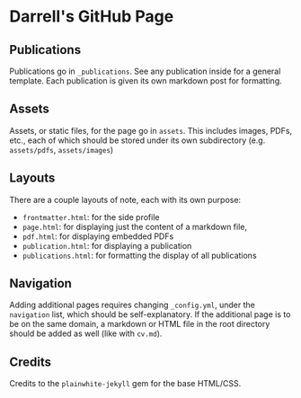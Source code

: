 # Darrell's GitHub Page

## Publications

Publications go in ```_publications```. See any publication inside for a general
template. Each publication is given its own markdown post for formatting.

## Assets

Assets, or static files, for the page go in ```assets```. This includes images,
PDFs, etc., each of which should be stored under its own subdirectory (e.g.
```assets/pdfs```, ```assets/images```)

## Layouts

There are a couple layouts of note, each with its own purpose:
  - ```frontmatter.html```: for the side profile
  - ```page.html```: for displaying just the content of a markdown file,
  - ```pdf.html```: for displaying embedded PDFs
  - ```publication.html```: for displaying a publication
  - ```publications.html```: for formatting the display of all publications

## Navigation

Adding additional pages requires changing ```_config.yml```, under the
```navigation``` list, which should be self-explanatory. If the additional page
is to be on the same domain, a markdown or HTML file in the root directory
should be added as well (like with ```cv.md```).

## Credits

Credits to the ```plainwhite-jekyll``` gem for the base HTML/CSS.
